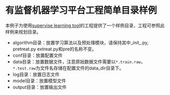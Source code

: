 # 有监督机器学习平台工程简单目录样例

本例子为使用[supervise learning tool](https://github.com/zhuxi0511/supervised_learning_tool)的工程提供了一个样例目录，工程可参照此样例来规划目录。

* algorithm目录：放置学习算法以及预处理模块，请保持其中\__init__.py, pretreat.py extreat.py和pre的名称不变。
* conf目录：放置配置文件
* data目录：放置数据文件，注意原始数据文件需要以`*.train.raw`，`*.test.raw`为文件名存储在配置文件的data_dir目录下。
* log目录：放置日志文件
* model目录：放置模型文件
* output目录：放置输出文件
